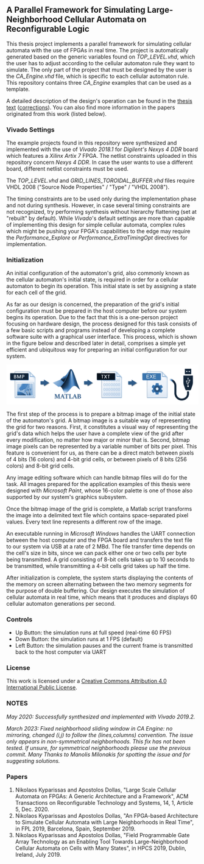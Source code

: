 ## A Parallel Framework for Simulating Large-Neighborhood Cellular Automata on Reconfigurable Logic

This thesis project implements a parallel framework for simulating cellular automata with the use of FPGAs in real time. The project is automatically generated based on the generic variables found on *TOP_LEVEL.vhd*, which the user has to adjust according to the cellular automaton rule they want to simulate. The only part of the project that must be designed by the user is the *CA_Engine.vhd* file, which is specific to each cellular automaton rule. This repository contains three *CA_Engine* examples that can be used as a template.

A detailed description of the design's operation can be found in the [thesis text](https://dias.library.tuc.gr/view/84584) ([corrections](http://www.nkyparissas.me/uploads/corrigenda.pdf)). You can also find more information in the papers originated from this work (listed below). 

### Vivado Settings

The example projects found in this repository were synthesized and implemented with the use of *Vivado 2018.1* for *Digilent's Nexys 4 DDR* board which features a *Xilinx Artix 7* FPGA. The netlist constraints uploaded in this repository concern *Nexys 4 DDR*. In case the user wants to use a different board, different netlist constraints must be used.  

The *TOP_LEVEL.vhd* and *GRID_LINES_TOROIDAL_BUFFER.vhd* files require VHDL 2008 ("Source Node Properties" / "Type" / "VHDL 2008").

The timing constraints are to be used only during the implementation phase and not during synthesis. However, in case several timing constraints are not recognized, try performing synthesis without hierarchy flattening (set at "rebuilt" by default). While *Vivado*'s default settings are more than capable of implementing this design for simple cellular automata, complex rules which might be pushing your FPGA's capabilities to the edge may require the *Performance_Explore* or *Performance_ExtraTimingOpt* directives for implementation.

### Initialization

An initial configuration of the automaton's grid, also commonly known as the cellular automaton's initial state, is required in order for a cellular automaton to begin its operation. This initial state is set by assigning a state for each cell of the grid. 

As far as our design is concerned, the preparation of the grid's initial configuration must be prepared in the host computer before our system begins its operation. Due to the fact that this is a one-person project focusing on hardware design, the process designed for this task consists of a few basic scripts and programs instead of developing a complete software suite with a graphical user interface. This process, which is shown in the figure below and described later in detail, comprises a simple yet efficient and ubiquitous way for preparing an initial configuration for our system.

![](readme_figs/00_initialization.png) 

The first step of the process is to prepare a bitmap image of the initial state of the automaton's grid. A bitmap image is a suitable way of representing the grid for two reasons. First, it constitutes a visual way of representing the grid's data which helps the user have a complete view of the grid after every modification, no matter how major or minor that is. Second, bitmap image pixels can be represented by a variable number of bits per pixel. This feature is convenient for us, as there can be a direct match between pixels of 4 bits (16 colors) and 4-bit grid cells, or between pixels of 8 bits (256 colors) and 8-bit grid cells.

Any image editing software which can handle bitmap files will do for the task. All images prepared for the application examples of this thesis were designed with *Microsoft Paint*, whose 16-color palette is one of those also supported by our system's graphics subsystem.

Once the bitmap image of the grid is complete, a Matlab script transforms the image into a delimited text file which contains space-separated pixel values. Every text line represents a different row of the image. 

An executable running in *Microsoft Windows* handles the UART connection between the host computer and the FPGA board and transfers the text file to our system via USB at a rate of 2 MBd. The file transfer time depends on the cell's size in bits, since we can pack either one or two cells per byte being transmitted. A grid consisting of 8-bit cells takes up to 10 seconds to be transmitted, while transmitting a 4-bit cells grid takes up half the time. 

After initialization is complete, the system starts displaying the contents of the memory on screen alternating between the two memory segments for the purpose of double buffering. Our design executes the simulation of cellular automata in real time, which means that it produces and displays 60 cellular automaton generations per second. 

### Controls

- Up Button: the simulation runs at full speed (real-time 60 FPS)
- Down Button: the simulation runs at 1 FPS (default)
- Left Button: the simulation pauses and the current frame is transmitted back to the host computer via UART

### License

This work is licensed under a [Creative Commons Attribution 4.0 International Public License](https://creativecommons.org/licenses/by/4.0/).

### NOTES

*May 2020: Successfully synthesized and implemented with Vivado 2019.2.*

*March 2023: Fixed neighborhood sliding window in CA Engine: no mirroring, changed (i,j) to follow the (lines,columns) convention. The issue only appears in non-symmetrical neighborhoods. This fix has not been tested. If unsure, for symmetrical neighborhoods please use the previous commit. Many Thanks to Manolis Milonakis for spotting the issue and for suggesting solutions.*

### Papers
1. Nikolaos Kyparissas and Apostolos Dollas, "Large Scale Cellular Automata on FPGAs: A Generic Architecture and a Framework", ACM Transactions on Reconfigurable Technology and Systems, 14, 1, Article 5, Dec. 2020.
2. Nikolaos Kyparissas and Apostolos Dollas, "An FPGA-based Architecture to Simulate Cellular Automata with Large Neighborhoods in Real Time", in FPL 2019, Barcelona, Spain, September 2019.
3. Nikolaos Kyparissas and Apostolos Dollas, "Field Programmable Gate Array Technology as an Enabling Tool Towards Large-Neighborhood Cellular Automata on Cells with Many States", in HPCS 2019, Dublin, Ireland, July 2019. 
